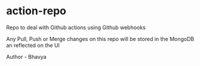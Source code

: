 # action-repo
Repo to deal with Github actions using Github webhooks

Any Pull, Push or Merge changes on this repo will be stored in the MongoDB an reflected on the UI

Author - Bhavya